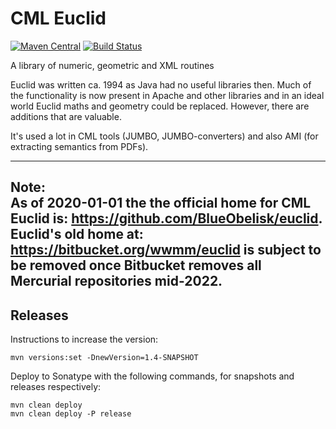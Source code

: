 # CML Euclid
[![Maven Central](https://maven-badges.herokuapp.com/maven-central/org.blueobelisk/euclid/badge.svg)](https://maven-badges.herokuapp.com/maven-central/org.blueobelisk/euclid)
[![Build Status](https://github.com/BlueObelisk/euclid/actions/workflows/maven.yml/badge.svg)](https://github.com/BlueObelisk/euclid/actions/workflows/maven.yml)

A library of numeric, geometric and XML routines

Euclid was written ca. 1994 as Java had no useful libraries then. Much of the
functionality is now present in Apache and other libraries and in an ideal world
Euclid maths and geometry could be replaced. However, there are additions that are valuable.

It's used a lot in CML tools (JUMBO, JUMBO-converters) and also AMI (for extracting semantics from PDFs).

---
**Note:**  
As of 2020-01-01 the the official home for CML Euclid is:
<https://github.com/BlueObelisk/euclid>.
Euclid's old home at: <https://bitbucket.org/wwmm/euclid> is subject to be
removed once Bitbucket removes all Mercurial repositories mid-2022.
---

## Releases

Instructions to increase the version:

```shell
mvn versions:set -DnewVersion=1.4-SNAPSHOT
```

Deploy to Sonatype with the following commands, for snapshots and releases respectively:

```sh1ll
mvn clean deploy
mvn clean deploy -P release
```
